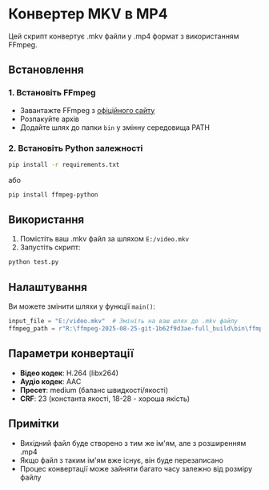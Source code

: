 # Конвертер MKV в MP4

Цей скрипт конвертує .mkv файли у .mp4 формат з використанням FFmpeg.

## Встановлення

### 1. Встановіть FFmpeg
- Завантажте FFmpeg з [офіційного сайту](https://ffmpeg.org/download.html)
- Розпакуйте архів
- Додайте шлях до папки `bin` у змінну середовища PATH

### 2. Встановіть Python залежності
```bash
pip install -r requirements.txt
```

або

```bash
pip install ffmpeg-python
```

## Використання

1. Помістіть ваш .mkv файл за шляхом `E:/video.mkv`
2. Запустіть скрипт:
```bash
python test.py
```

## Налаштування

Ви можете змінити шляхи у функції `main()`:

```python
input_file = "E:/video.mkv"  # Змініть на ваш шлях до .mkv файлу
ffmpeg_path = r"R:\ffmpeg-2025-08-25-git-1b62f9d3ae-full_build\bin\ffmpeg.exe"  # Шлях до FFmpeg
```

## Параметри конвертації

- **Відео кодек**: H.264 (libx264)
- **Аудіо кодек**: AAC
- **Пресет**: medium (баланс швидкості/якості)
- **CRF**: 23 (константа якості, 18-28 - хороша якість)

## Примітки

- Вихідний файл буде створено з тим же ім'ям, але з розширенням .mp4
- Якщо файл з таким ім'ям вже існує, він буде перезаписано
- Процес конвертації може зайняти багато часу залежно від розміру файлу
